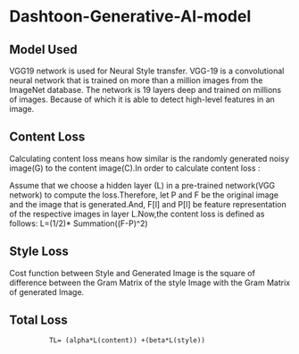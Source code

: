 # Dashtoon-Generative-AI-model
## Model Used
VGG19 network is used for Neural Style transfer. VGG-19 is a convolutional neural network that is trained on more than a million images from the ImageNet database. The network is 19 layers deep and trained on millions of images. Because of which it is able to detect high-level features in an image.

## Content Loss
Calculating content loss means how similar is the randomly generated noisy image(G) to the content image(C).In order to calculate content loss :

Assume that we choose a hidden layer (L) in a pre-trained network(VGG network) to compute the loss.Therefore, let P and F be the original image and the image that is generated.And, F[l] and P[l] be feature representation of the respective images in layer L.Now,the content loss is defined as follows:
               L=(1/2)* Summation((F-P)^2)


## Style Loss
Cost function between Style and Generated Image is the square of difference between the Gram Matrix of the style Image with the Gram Matrix of generated Image.

## Total Loss
              TL= (alpha*L(content)) +(beta*L(style))
